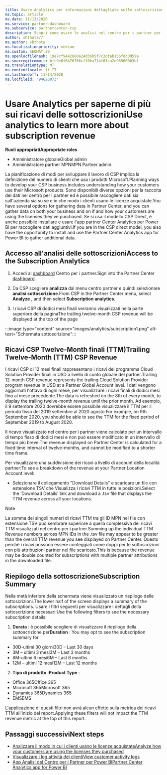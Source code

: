 ```yaml
---
title: Usare Analytics per informazioni dettagliate sulle sottoscrizioni
ms.topic: article
ms.date: 11/13/2020
ms.service: partner-dashboard
ms.subservice: partnercenter-csp
description: Scopri come usare le analisi nel centro per i partner per comprendere meglio il tuo business e come i tuoi clienti usano le licenze acquistate.
author: shthota77
ms.author: shthota
ms.localizationpriority: medium
ms.custom: SEOMAY.20
ms.openlocfilehash: 19e7cf9442660a24d36b5f7c20fab156fdc0d59a
ms.sourcegitcommit: bfc9e6f6476766cf10ba714f03ca2e96560003b1
ms.translationtype: MT
ms.contentlocale: it-IT
ms.lasthandoff: 11/14/2020
ms.locfileid: "94626073"
---
```

# <a name="use-analytics-to-learn-more-about-subscription-revenue"></a><span data-ttu-id="a940b-103">Usare Analytics per saperne di più sui ricavi delle sottoscrizioni</span><span class="sxs-lookup"><span data-stu-id="a940b-103">Use analytics to learn more about subscription revenue</span></span>

<span data-ttu-id="a940b-104">**Ruoli appropriati**</span><span class="sxs-lookup"><span data-stu-id="a940b-104">**Appropriate roles**</span></span>

- <span data-ttu-id="a940b-105">Amministratore globale</span><span class="sxs-lookup"><span data-stu-id="a940b-105">Global admin</span></span>
- <span data-ttu-id="a940b-106">Amministratore partner MPN</span><span class="sxs-lookup"><span data-stu-id="a940b-106">MPN Partner admin</span></span>

<span data-ttu-id="a940b-107">La pianificazione di modi per sviluppare il lavoro di CSP implica la definizione del numero di clienti che usa i prodotti Microsoft.</span><span class="sxs-lookup"><span data-stu-id="a940b-107">Planning ways to develop your CSP business includes understanding how your customers use their Microsoft products.</span></span> <span data-ttu-id="a940b-108">Sono disponibili diverse opzioni per la raccolta dei dati nel centro per i partner ed è possibile raccogliere dati sia sull'azienda sia su se e in che modo i clienti usano le licenze acquistate.</span><span class="sxs-lookup"><span data-stu-id="a940b-108">You have several options for gathering data in Partner Center, and you can gather data on both your business and on if and how your customers are using the licenses they've purchased.</span></span> <span data-ttu-id="a940b-109">Se si usa il modello CSP Direct, è anche possibile installare e usare l'app partner Center Analytics per Power BI per raccogliere dati aggiuntivi.</span><span class="sxs-lookup"><span data-stu-id="a940b-109">If you are in the CSP direct model, you also have the opportunity to install and use the Partner Center Analytics app for Power BI to gather additional data.</span></span>

## <a name="access-to-the-subscription-analytics"></a><span data-ttu-id="a940b-110">Accesso all'analisi delle sottoscrizioni</span><span class="sxs-lookup"><span data-stu-id="a940b-110">Access to the Subscription Analytics</span></span>

1. <span data-ttu-id="a940b-111">Accedi al [dashboard](https://partner.microsoft.com/dashboard/home) Centro per i partner.</span><span class="sxs-lookup"><span data-stu-id="a940b-111">Sign into the Partner Center [dashboard](https://partner.microsoft.com/dashboard/home).</span></span>
1. <span data-ttu-id="a940b-112">Da CSP scegliere **analizza** dal menu centro partner e quindi selezionare **analisi sottoscrizione**.</span><span class="sxs-lookup"><span data-stu-id="a940b-112">From CSP in the Partner Center menu, select **Analyze** , and then select **Subscription analytics**.</span></span>

1. <span data-ttu-id="a940b-113">I ricavi CSP di dodici mesi finali verranno visualizzati nella parte superiore della pagina</span><span class="sxs-lookup"><span data-stu-id="a940b-113">The trailing twelve-month CSP revenue will be displayed at the top of the page</span></span>

:::image type="content" source="images/analytics/subscription1.png" alt-text="Schermata sottoscrizione":::

## <a name="trailing-twelve-month-ttm-csp-revenue"></a><span data-ttu-id="a940b-115">Ricavi CSP Twelve-Month finali (TTM)</span><span class="sxs-lookup"><span data-stu-id="a940b-115">Trailing Twelve-Month (TTM) CSP Revenue</span></span>

<span data-ttu-id="a940b-116">I ricavi CSP di 12 mesi finali rappresentano i ricavi del programma Cloud Solution Provider finali in USD a livello di conto globale del partner.</span><span class="sxs-lookup"><span data-stu-id="a940b-116">Trailing 12-month CSP revenue represents the trailing Cloud Solution Provider program revenue in USD at a Partner Global Account level.</span></span> <span data-ttu-id="a940b-117">I dati vengono aggiornati l'ottavo di ogni mese, per visualizzare i ricavi finali di dodici mesi fino al mese precedente.</span><span class="sxs-lookup"><span data-stu-id="a940b-117">The data is refreshed on the 8th of every month, to display the trailing twelve-month revenue until the prior month.</span></span> <span data-ttu-id="a940b-118">Ad esempio, il 9 settembre 2020 dovrebbe essere possibile visualizzare il TTM per il periodo fisso del 2019 settembre al 2020 agosto.</span><span class="sxs-lookup"><span data-stu-id="a940b-118">For example, on 9th September 2020, you should be able to see the TTM for the fixed period of September 2019 to August 2020.</span></span>

<span data-ttu-id="a940b-119">Il ricavo visualizzato nel centro per i partner viene calcolato per un intervallo di tempo fisso di dodici mesi e non può essere modificato in un intervallo di tempo più breve.</span><span class="sxs-lookup"><span data-stu-id="a940b-119">The revenue displayed on Partner Center is calculated for a fixed time interval of twelve-months, and cannot be modified to a shorter time frame.</span></span>

<span data-ttu-id="a940b-120">Per visualizzare una suddivisione dei ricavi a livello di account della località partner:</span><span class="sxs-lookup"><span data-stu-id="a940b-120">To see a breakdown of the revenue at your Partner Location Account level:</span></span>

- <span data-ttu-id="a940b-121">Selezionare il collegamento "Download Details" e scaricare un file con estensione TSV che Visualizza i ricavi TTM in tutte le posizioni.</span><span class="sxs-lookup"><span data-stu-id="a940b-121">Select the ‘Download Details’ link and download a .tsv file that displays the TTM revenue across all your locations.</span></span>

>[!NOTE] 
><span data-ttu-id="a940b-122">La somma dei singoli numeri di ricavi TTM tra gli ID MPN nel file con estensione TSV può sembrare superiore a quella complessiva dei ricavi TTM visualizzati nel centro per i partner.</span><span class="sxs-lookup"><span data-stu-id="a940b-122">Summing up the individual TTM Revenue numbers across MPN IDs in the .tsv file may appear to be greater than the overall TTM revenue you see displayed on Partner Center.</span></span> <span data-ttu-id="a940b-123">Questo perché i ricavi possono essere conteggiati come doppi per le sottoscrizioni con più attribuzioni partner nel file scaricato.</span><span class="sxs-lookup"><span data-stu-id="a940b-123">This is because the revenue may be double counted for subscriptions with multiple partner attributions in the downloaded file.</span></span>

## <a name="subscription-summary"></a><span data-ttu-id="a940b-124">Riepilogo della sottoscrizione</span><span class="sxs-lookup"><span data-stu-id="a940b-124">Subscription Summary</span></span>

<span data-ttu-id="a940b-125">Nella metà inferiore della schermata viene visualizzato un riepilogo delle sottoscrizioni.</span><span class="sxs-lookup"><span data-stu-id="a940b-125">The lower half of the screen displays a summary of the subscriptions.</span></span> <span data-ttu-id="a940b-126">Usare i filtri seguenti per visualizzare i dettagli della sottoscrizione necessari:</span><span class="sxs-lookup"><span data-stu-id="a940b-126">Use the following filters to see the necessary subscription details:</span></span>  

1. <span data-ttu-id="a940b-127">**Durata** : è possibile scegliere di visualizzare il riepilogo della sottoscrizione per</span><span class="sxs-lookup"><span data-stu-id="a940b-127">**Duration** : You may opt to see the subscription summary for</span></span> 

- <span data-ttu-id="a940b-128">30D-ultimi 30 giorni</span><span class="sxs-lookup"><span data-stu-id="a940b-128">30D – Last 30 days</span></span>
- <span data-ttu-id="a940b-129">3M – ultimi 3 mesi</span><span class="sxs-lookup"><span data-stu-id="a940b-129">3M – Last 3 months</span></span>
- <span data-ttu-id="a940b-130">6M-ultimi 6 mesi</span><span class="sxs-lookup"><span data-stu-id="a940b-130">6M – Last 6 months</span></span>
- <span data-ttu-id="a940b-131">12M – ultimi 12 mesi</span><span class="sxs-lookup"><span data-stu-id="a940b-131">12M – Last 12 months</span></span>

2. <span data-ttu-id="a940b-132">**Tipo di prodotto** :</span><span class="sxs-lookup"><span data-stu-id="a940b-132">**Product Type** :</span></span>
 
- <span data-ttu-id="a940b-133">Office 365</span><span class="sxs-lookup"><span data-stu-id="a940b-133">Office 365</span></span>
- <span data-ttu-id="a940b-134">Microsoft 365</span><span class="sxs-lookup"><span data-stu-id="a940b-134">Microsoft 365</span></span>
- <span data-ttu-id="a940b-135">Dynamics 365</span><span class="sxs-lookup"><span data-stu-id="a940b-135">Dynamics 365</span></span>
- <span data-ttu-id="a940b-136">EMS</span><span class="sxs-lookup"><span data-stu-id="a940b-136">EMS</span></span>

<span data-ttu-id="a940b-137">L'applicazione di questi filtri non avrà alcun effetto sulla metrica dei ricavi TTM all'inizio del report.</span><span class="sxs-lookup"><span data-stu-id="a940b-137">Applying these filters will not impact the TTM revenue metric at the top of this report.</span></span>


 
## <a name="next-steps"></a><span data-ttu-id="a940b-138">Passaggi successivi</span><span class="sxs-lookup"><span data-stu-id="a940b-138">Next steps</span></span>

- [<span data-ttu-id="a940b-139">Analizzare il modo in cui i clienti usano le licenze acquistate</span><span class="sxs-lookup"><span data-stu-id="a940b-139">Analyze how your customers are using the licenses they purchased</span></span>](increasing-adoption-and-satisfaction.md)  
- [<span data-ttu-id="a940b-140">Visualizzare i log attività dei clienti</span><span class="sxs-lookup"><span data-stu-id="a940b-140">View customer activity logs</span></span>](activity-logs.md)
- [<span data-ttu-id="a940b-141">App Analisi del Centro per i Partner per Power BI</span><span class="sxs-lookup"><span data-stu-id="a940b-141">Partner Center Analytics app for Power BI</span></span>](power-bi-app-for-direct-partners.md)







